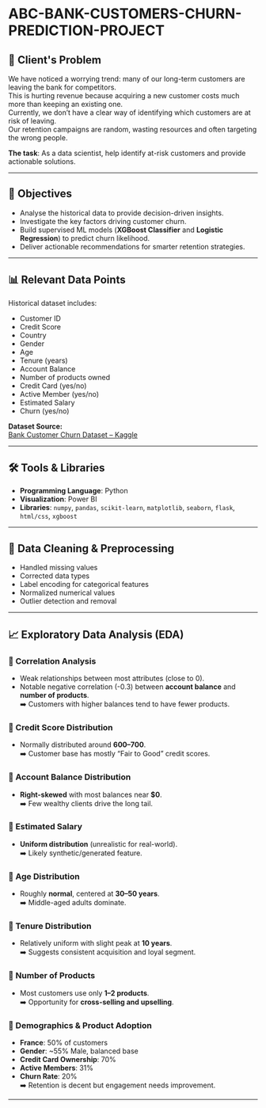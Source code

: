 # ABC-BANK-CUSTOMERS-CHURN-PREDICTION-PROJECT

## 📌 Client's Problem
We have noticed a worrying trend: many of our long-term customers are leaving the bank for competitors.  
This is hurting revenue because acquiring a new customer costs much more than keeping an existing one.  
Currently, we don’t have a clear way of identifying which customers are at risk of leaving.  
Our retention campaigns are random, wasting resources and often targeting the wrong people.  

**The task**: As a data scientist, help identify at-risk customers and provide actionable solutions.

---

## 🎯 Objectives
- Analyse the historical data to provide decision-driven insights.  
- Investigate the key factors driving customer churn.  
- Build supervised ML models (**XGBoost Classifier** and **Logistic Regression**) to predict churn likelihood.  
- Deliver actionable recommendations for smarter retention strategies.

---

## 📊 Relevant Data Points
Historical dataset includes:
- Customer ID  
- Credit Score  
- Country  
- Gender  
- Age  
- Tenure (years)  
- Account Balance  
- Number of products owned  
- Credit Card (yes/no)  
- Active Member (yes/no)  
- Estimated Salary  
- Churn (yes/no)  

**Dataset Source:**  
[Bank Customer Churn Dataset – Kaggle](https://www.kaggle.com/datasets/gauravtopre/bank-customer-churn-dataset)

---

## 🛠️ Tools & Libraries
- **Programming Language**: Python  
- **Visualization**: Power BI  
- **Libraries**: `numpy`, `pandas`, `scikit-learn`, `matplotlib`, `seaborn`, `flask`, `html/css`, `xgboost`

---

## 🔄 Data Cleaning & Preprocessing
- Handled missing values  
- Corrected data types  
- Label encoding for categorical features  
- Normalized numerical values  
- Outlier detection and removal  

---

## 📈 Exploratory Data Analysis (EDA)

### 🔹 Correlation Analysis
- Weak relationships between most attributes (close to 0).  
- Notable negative correlation (-0.3) between **account balance** and **number of products**.  
➡️ Customers with higher balances tend to have fewer products.

### 🔹 Credit Score Distribution
- Normally distributed around **600–700**.  
➡️ Customer base has mostly “Fair to Good” credit scores.

### 🔹 Account Balance Distribution
- **Right-skewed** with most balances near **$0**.  
➡️ Few wealthy clients drive the long tail.

### 🔹 Estimated Salary
- **Uniform distribution** (unrealistic for real-world).  
➡️ Likely synthetic/generated feature.

### 🔹 Age Distribution
- Roughly **normal**, centered at **30–50 years**.  
➡️ Middle-aged adults dominate.

### 🔹 Tenure Distribution
- Relatively uniform with slight peak at **10 years**.  
➡️ Suggests consistent acquisition and loyal segment.

### 🔹 Number of Products
- Most customers use only **1–2 products**.  
➡️ Opportunity for **cross-selling and upselling**.

### 🔹 Demographics & Product Adoption
- **France**: 50% of customers  
- **Gender**: ~55% Male, balanced base  
- **Credit Card Ownership**: 70%  
- **Active Members**: 31%  
- **Churn Rate**: 20%  
➡️ Retention is decent but engagement needs improvement.

---









